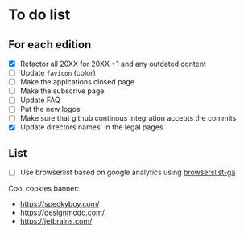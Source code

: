 # To do list

## For each edition

- [x] Refactor all 20XX for 20XX +1 and any outdated content
- [ ] Update `favicon` (color)
- [ ] Make the applcations closed page
- [ ] Make the subscrive page
- [ ] Update FAQ
- [ ] Put the new logos
- [ ] Make sure that github continous integration accepts the commits
- [x] Update directors names' in the legal pages

## List

- [ ] Use browserlist based on google analytics using [browserslist-ga](https://github.com/browserslist/browserslist-ga)

Cool cookies banner:
- https://speckyboy.com/
- https://designmodo.com/
- https://jetbrains.com/